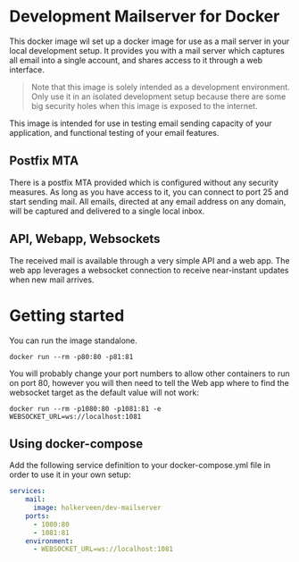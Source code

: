 # Development Mailserver for Docker

This docker image wil set up a docker image for use as a mail server in your local development setup. It provides you with a mail server which captures all email into a single account, and shares access to it through a web interface.

> Note that this image is solely intended as a development environment. Only use it in an isolated development setup because there are some big security holes when this image is exposed to the internet.

This image is intended for use in testing email sending capacity of your application, and functional testing of your email features.

## Postfix MTA

There is a postfix MTA provided which is configured without any security measures. As long as you have access to it, you can connect to port 25 and start sending mail. All emails, directed at any email address on any domain, will be captured and delivered to a single local inbox.

## API, Webapp, Websockets

The received mail is available through a very simple API and a web app. The web app leverages a websocket connection to receive near-instant updates when new mail arrives.

# Getting started

You can run the image standalone.

```shell script
docker run --rm -p80:80 -p81:81
```

You will probably change your port numbers to allow other containers to run on port 80, however you will then need to tell the Web app where to find the websocket target as the default value will not work:

```shell script
docker run --rm -p1080:80 -p1081:81 -e WEBSOCKET_URL=ws://localhost:1081
```

## Using docker-compose

Add the following service definition to your docker-compose.yml file in order to use it in your own setup:

```yaml
services:
    mail:
      image: holkerveen/dev-mailserver
    ports:
      - 1080:80
      - 1081:81
    environment:
      - WEBSOCKET_URL=ws://localhost:1081
```
